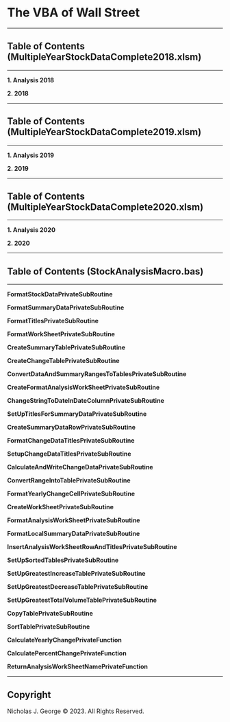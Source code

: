 # **The VBA of Wall Street**

----

## **Table of Contents (MultipleYearStockDataComplete2018.xlsm)**

----

**1. Analysis 2018**

**2. 2018**

----

## **Table of Contents (MultipleYearStockDataComplete2019.xlsm)**

----

**1. Analysis 2019**

**2. 2019**

----

## **Table of Contents (MultipleYearStockDataComplete2020.xlsm)**

----

**1. Analysis 2020**

**2. 2020**

----

## **Table of Contents (StockAnalysisMacro.bas)**

----

**FormatStockDataPrivateSubRoutine**

**FormatSummaryDataPrivateSubRoutine**

**FormatTitlesPrivateSubRoutine**

**FormatWorkSheetPrivateSubRoutine**

**CreateSummaryTablePrivateSubRoutine**

**CreateChangeTablePrivateSubRoutine**

**ConvertDataAndSummaryRangesToTablesPrivateSubRoutine**

**CreateFormatAnalysisWorkSheetPrivateSubRoutine**

**ChangeStringToDateInDateColumnPrivateSubRoutine**

**SetUpTitlesForSummaryDataPrivateSubRoutine**

**CreateSummaryDataRowPrivateSubRoutine**

**FormatChangeDataTitlesPrivateSubRoutine**

**SetupChangeDataTitlesPrivateSubRoutine**

**CalculateAndWriteChangeDataPrivateSubRoutine**

**ConvertRangeIntoTablePrivateSubRoutine**

**FormatYearlyChangeCellPrivateSubRoutine**

**CreateWorkSheetPrivateSubRoutine**

**FormatAnalysisWorkSheetPrivateSubRoutine**

**FormatLocalSummaryDataPrivateSubRoutine**

**InsertAnalysisWorkSheetRowAndTitlesPrivateSubRoutine**

**SetUpSortedTablesPrivateSubRoutine**

**SetUpGreatestIncreaseTablePrivateSubRoutine**

**SetUpGreatestDecreaseTablePrivateSubRoutine**

**SetUpGreatestTotalVolumeTablePrivateSubRoutine**

**CopyTablePrivateSubRoutine**

**SortTablePrivateSubRoutine**

**CalculateYearlyChangePrivateFunction**

**CalculatePercentChangePrivateFunction**

**ReturnAnalysisWorkSheetNamePrivateFunction**

----

## Copyright

Nicholas J. George © 2023. All Rights Reserved.
